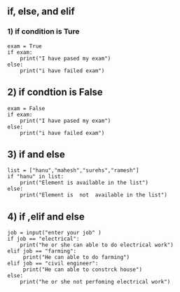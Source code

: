 ## if, else, and elif ###
### 1) if condition is Ture ####
```
exam = True
if exam: 
    print("I have pased my exam")
else:
    print("i have failed exam")

```
## 2) if condtion is False ###
```
exam = False
if exam: 
    print("I have pased my exam")
else:
    print("i have failed exam")
```
## 3) if and else
```
list = ["hanu","mahesh","surehs","ramesh"]
if "hanu" in list:
    print("Element is available in the list")
else:
    print("Element is  not  available in the list")
```

## 4) if ,elif and else
```
job = input("enter your job" )
if job == "electrical":
    print("he or she can able to do electrical work")
elif job == "farming":
     print("He can able to do farming")
elif job == "civil engineer":
     print("He can able to constrck house")
else:
    print("he or she not perfoming electrical work")
```
